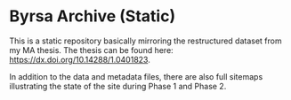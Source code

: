 # Byrsa Archive (Static)

This is a static repository basically mirroring the restructured dataset from my MA thesis. The thesis can be found here: https://dx.doi.org/10.14288/1.0401823.
 
 In addition to the data and metadata files, there are also full sitemaps illustrating the state of the site during Phase 1 and Phase 2. 